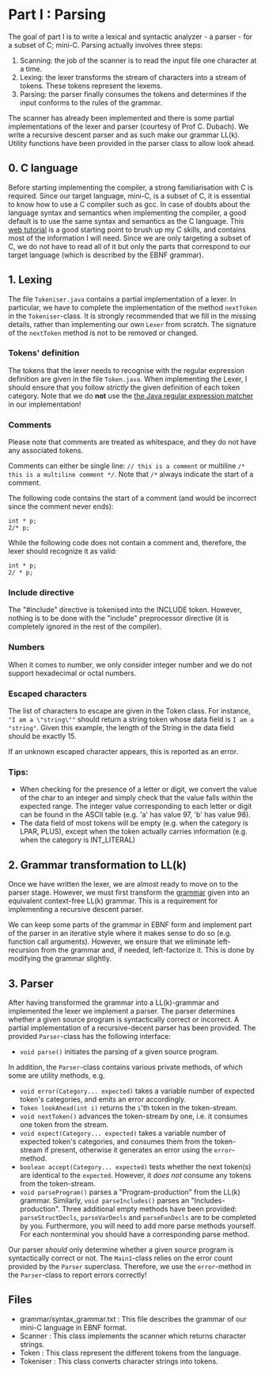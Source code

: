 # Part I : Parsing
The goal of part I is to write a lexical and syntactic analyzer - a parser - for a subset of C; mini-C.
Parsing actually involves three steps:

1. Scanning: the job of the scanner is to read the input file one character at a time.
2. Lexing: the lexer transforms the stream of characters into a stream of tokens. These tokens represent the lexems.
3. Parsing: the parser finally consumes the tokens and determines if the input conforms to the rules of the grammar.

The scanner has already been implemented and there is some partial implementations of the lexer and parser (courtesy of Prof C. Dubach).
We write a recursive descent parser and as such make our grammar LL(k).
Utility functions have been provided in the parser class to allow look ahead.


## 0. C language
Before starting implementing the compiler, a strong familiarisation with C is required.
Since our target language, mini-C, is a subset of C, it is essential to know how to use a C compiler such as gcc.
In case of doubts about the language syntax and semantics when implementing the compiler, a good default is to use the same syntax and semantics as the C language.
This [web tutorial](https://www.tutorialspoint.com/cprogramming/index.htm) is a good starting point to brush up my C skills, and contains most of the information I will need.
Since we are only targeting a subset of C, we do not have to read all of it but only the parts that correspond to our target language (which is described by the EBNF grammar). 


## 1. Lexing
The file `Tokeniser.java` contains a partial implementation of a lexer.
In particular, we have to complete the implementation of the method `nextToken` in the `Tokeniser`-class.
It is strongly recommended that we fill in the missing details, rather than implementing our own `Lexer` from scratch.
The signature of the `nextToken` method is not to be removed or changed.

### Tokens' definition

The tokens that the lexer needs to recognise with the regular expression definition are given in the file `Token.java`.
When implementing the Lexer, I should ensure that you follow *strictly* the given definition of each token category.
Note that we do **not** use the [the Java regular expression matcher](https://docs.oracle.com/javase/7/docs/api/java/util/regex/Matcher.html) in our implementation!

### Comments
Please note that comments are treated as whitespace, and they do not have any associated tokens.

Comments can either be single line:
`// this is a comment`
or multiline
`/* this is a
    multiline comment */`.
Note that `/*` always indicate the start of a comment.

The following code contains the start of a comment (and would be incorrect since the comment never ends):
```
int * p;
2/* p;
```
While the following code does not contain a comment and, therefore, the lexer should recognize it as valid:
```
int * p;
2/ * p;
```

### Include directive

The "#include" directive is tokenised into the INCLUDE token.
However, nothing is to be done with the "include" preprocessor directive (it is completely ignored in the rest of the compiler).

### Numbers
When it comes to number, we only consider integer number and we do not support hexadecimal or octal numbers.

### Escaped characters
The list of characters to escape are given in the Token class.
For instance, `"I am a \"string\""` should return a string token whose data field is `I am a "string"`.
Given this example, the length of the String in the data field should be exactly 15.

If an unknown escaped character appears, this is reported as an error.


### Tips:

* When checking for the presence of a letter or digit, we convert the value of the char to an integer and simply check that the value falls within the expected range.
The integer value corresponding to each letter or digit can be found in the ASCII table (e.g. 'a' has value 97, 'b' has value 98). 
* The data field of most tokens will be empty (e.g. when the category is LPAR, PLUS), except when the token actually carries information (e.g. when the category is INT_LITERAL)

## 2. Grammar transformation to LL(k)

Once we have written the lexer, we are almost ready to move on to the parser stage.
However, we must first transform the [grammar](./grammar/syntax_grammar.txt) given into an equivalent context-free LL(k) grammar.
This is a requirement for implementing a recursive descent parser.

We can keep some parts of the grammar in EBNF form and implement part of the parser in an iterative style where it makes sense to do so (e.g. function call arguments).
However, we ensure that we eliminate left-recursion from the grammar and, if needed, left-factorize it.
This is done by modifying the grammar slightly.



## 3. Parser
After having transformed the grammar into a LL(k)-grammar and implemented the lexer we implement a parser.
The parser determines whether a given source program is syntactically correct or incorrect.
A partial implementation of a recursive-decent parser has been provided.
The provided `Parser`-class has the following interface:

* `void parse()` initiates the parsing of a given source program.

In addition, the `Parser`-class contains various private methods, of which some are utility methods, e.g.

* `void error(Category... expected)` takes a variable number of expected token's categories, and emits an error accordingly.
* `Token lookAhead(int i)` returns the `i`'th token in the token-stream.
* `void nextToken()` advances the token-stream by one, i.e. it consumes one token from the stream.
* `void expect(Category... expected)` takes a variable number of expected token's categories, and consumes them from the token-stream if present, otherwise it generates an error using the `error`-method.
* `boolean accept(Category... expected)` tests whether the next token(s) are identical to the `expected`. However, it *does not* consume any tokens from the token-stream.
* `void parseProgram()` parses a "Program-production" from the LL(k) grammar. Similarly, `void parseIncludes()` parses an "Includes-production". Three additional empty methods have been provided: `parseStructDecls`, `parseVarDecls` and `parseFunDecls` are to be completed by you. Furthermore, you will need to add more parse methods yourself. For each nonterminal you should have a corresponding parse method.

Our parser *should* only determine whether a given source program is syntactically correct or not.
The `Main1`-class relies on the error count provided by the `Parser` superclass.
Therefore, we use the `error`-method in the `Parser`-class to report errors correctly!

## Files
* grammar/syntax_grammar.txt : This file describes the grammar of our mini-C language in EBNF format.
* Scanner : This class implements the scanner which returns character strings.
* Token : This class represent the different tokens from the language.
* Tokeniser : This class converts character strings into tokens.
